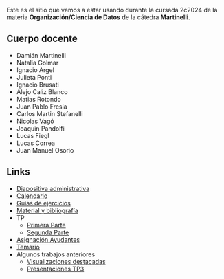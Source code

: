 Este es el sitio que vamos a estar usando durante la cursada 2c2024 de la materia **Organización/Ciencia de Datos** de la cátedra **Martinelli**.

## Cuerpo docente

* Damián Martinelli
* Natalia Golmar
* Ignacio Argel
* Julieta Ponti
* Ignacio Brusati
* Alejo Caliz Blanco
* Matias Rotondo
* Juan Pablo Fresia
* Carlos Martin Stefanelli
* Nicolas Vagó
* Joaquin Pandolfi
* Lucas Fiegl
* Lucas Correa
* Juan Manuel Osorio

## Links

* [Diapositiva administrativa](https://docs.google.com/presentation/d/1MzS-Gm0qWCgOM2xOjB8ManvV5tE-mghkfQ0GGxChLOk/edit?usp=sharing)
* [Calendario](calendario_2025_2c.md)
* [Guías de ejercicios](/guias)
* [Material y bibliografía](materiales.md)
* TP
  * [Primera Parte](consigna_tp1_2c2025.md)
  * [Segunda Parte](consigna_tp2_2c2025.md)
* [Asignación Ayudantes](asignaciones_2025_2c)
* [Temario](temario.md)
* Algunos trabajos anteriores
  * [Visualizaciones destacadas](visualizaciones.md)
  * [Presentaciones TP3](tps4.md)
